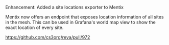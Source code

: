 Enhancement: Added a site locations exporter to Mentix

Mentix now offers an endpoint that exposes location information of all sites in the mesh. This can be used in Grafana's world map view to show the exact location of every site.

https://github.com/cs3org/reva/pull/972
